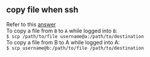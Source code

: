 ## copy file when ssh
Refer to this [answer](https://unix.stackexchange.com/questions/106480/how-to-copy-files-from-one-machine-to-another-using-ssh) <br/>
To copy a file from `B` to `A` while logged into `B`: <br/>
`$ scp /path/to/file username@a:/path/to/destination` <br/>
To copy a file from B to A while logged into A: <br/>
`$ scp username@b:/path/to/file /path/to/destination` <br/>

